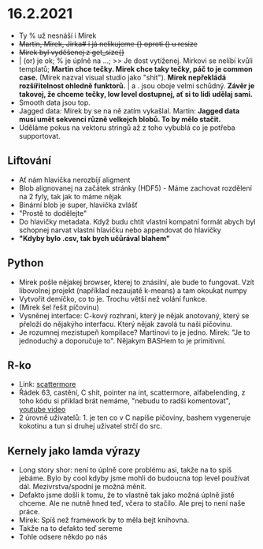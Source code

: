# 16.2.2021

- Ty % už nesnáší i Mirek
- ~~Martin, Mirek, Jirka# i já nelikujeme {} oproti () u resize~~
- ~~Mirek byl vyděšenej z get_size{}~~
- | (or) je ok; % je úplně na ...; >> Je dost vytíženej. Mirkovi se nelíbí kvůli templatů; **Martin chce tečky. Mirek chce taky tečky, páč to je common case.** (Mirek nazval visual studio jako "shit"). **Mirek nepřekládá rozšířitelnost ohledně funktorů.** | a . jsou oboje velmi schůdný. **Závěr je takovej, že chceme tečky, low level dostupnej, ať si to lidi udělaj sami.**
- Smooth data jsou top.
- Jagged data: Mirek by se na ně zatím vykašlal. Martin: **Jagged data musí umět sekvenci různě velkejch blobů. To by mělo stačit.**
- Uděláme pokus na vektoru stringů až z toho vybublá co je potřeba supportovat.

## Liftování

- Ať nám hlavička nerozbíjí aligment
- Blob alignovanej na začátek stránky (HDF5) - Máme zachovat rozdělení na 2 fyly, tak jak to máme nějak
- Binární blob je super, hlavička zvlášť
- "Prostě to dodělejte"
- Do hlavičky metadata. Když budu chtít vlastní kompatní formát abych byl schopnej narvat vlastní hlavičku nebo appendovat do hlavičky
- **"Kdyby bylo .csv, tak bych učůrával blahem"**

## Python

- Mirek pošle nějakej browser, kterej to znásilní, ale bude to fungovat. Vzít libovolnej projekt (například nezaujatě k-means) a tam okoukat numpy
- Vytvořit demíčko, co to je. Trochu větší než volání funkce.
- (Mirek šel řešit píčovinu)
- Vysněnej interface: C-kový rozhraní, který je nějak anotovaný, který se přeloží do nějakýho interfacu. Který nějak zavolá tu naši pičovinu.
- Je rozumnej mezistupeň kompilace? Martinovi to je jedno. Mirek: "Je to jednoduchý a doporučuje to". Nějakym BASHem to je primitivní.

## R-ko

- Link: [scattermore](https://github.com/exaexa/scattermore)
- Řádek 63, castění, C shit, pointer na int, scattermore, alfabelending, z toho kódu si příklad brát nemáme, "nebudu to radši komentovat", [youtube video](https://youtu.be/yR0EVtcPgD0)
- 2 úrovně uživatelů: 1. je ten co v C napíše pičoviny, bashem vygeneruje kokotinu a tun si druhej uživatel strčí do src.

## Kernely jako lamda výrazy

- Long story shor: není to úplně core problému asi, takže na to spíš jebáme. Bylo by cool kdyby jsme mohli do budoucna top level používat dál. Mezivrstva/spodní je možná měnit.
- Defakto jsme došli k tomu, že to vlastně tak jako možná úplně jistě chceme. Ale ne nutně hned teď, včera to stačilo. Ale prej to není naše práce.
- Mirek: Spíš než framework by to měla bejt knihovna.
- Takže na to defakto teď sereme
- Tohle odsere někdo po nás
